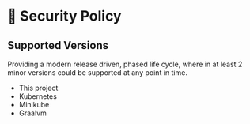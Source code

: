 # 🦌 Security Policy

## Supported Versions

Providing a modern release driven, phased life cycle, where in at least 2 minor versions could be supported at any point in time.

* This project
* Kubernetes
* Minikube
* Graalvm
